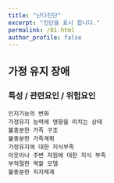 ```yaml
---
title: "난다진단"
excerpt: "진단을 표시 합니다."
permalink: /81.html
author_profile: false
---
```

## 가정 유지 장애




### 특성 / 관련요인 / 위험요인

>                
        
    인지기능의 변화
    가정유지 능력에 영향을 미치는 상태
    불충분한 가족 구조
    불충분한 가족계획
    가정유지에 대한 지식부족
    이웃이나 주변 자원에 대한 지식 부족
    부적절한 역할 모델
    불충분한 지지체계
